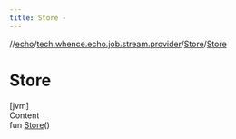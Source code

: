 ```yaml
---
title: Store -
---
```

//[echo](../../index.md)/[tech.whence.echo.job.stream.provider](../index.md)/[Store](index.md)/[Store](-store.md)



# Store  
[jvm]  
Content  
fun [Store](-store.md)()  



